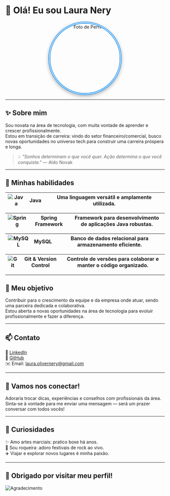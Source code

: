 # 👋 Olá! Eu sou **Laura Nery**  

<p align="center">
  <img src="https://github.com/user-attachments/assets/ca944496-d147-431a-bb10-3718b0b0b9bf" alt="Foto de Perfil" width="220" style="border-radius:50%; border:6px double #2196F3; box-shadow: 0 4px 12px rgba(0,0,0,0.3);"/>
</p>

---

## ✨ Sobre mim

Sou novata na área de tecnologia, com muita vontade de aprender e crescer profissionalmente.  
Estou em transição de carreira: vindo do setor financeiro/comercial, busco novas oportunidades no universo tech para construir uma carreira próspera e longa.

> 💡 *"Sonhos determinam o que você quer. Ação determina o que você conquista."* — Aldo Novak

---

## 🚀 Minhas habilidades

| ![Java](https://github.com/user-attachments/assets/65a9e0e8-0835-4ced-84d9-7230683207a2) | **Java** | Uma linguagem versátil e amplamente utilizada. |
| :--: | :--: | :----------------------------------------------: |

| ![Spring](https://github.com/user-attachments/assets/e8a927ca-d800-4fe2-a881-5340b3c81fb1) | **Spring Framework** | Framework para desenvolvimento de aplicações Java robustas. |
| :--: | :--: | :--------------------------------------------------------------: |

| ![MySQL](https://github.com/user-attachments/assets/06f34601-100e-4025-bf10-8f68efabd446) | **MySQL** | Banco de dados relacional para armazenamento eficiente. |
| :--: | :--: | :------------------------------------------------------------: |

| ![Git](https://github.com/user-attachments/assets/7574bb57-ecde-40f0-99ee-7d51c11f590f) | **Git & Version Control** | Controle de versões para colaborar e manter o código organizado. |
| :--: | :--: | :--------------------------------------------------------------: |

---

## 🎯 Meu objetivo

Contribuir para o crescimento da equipe e da empresa onde atuar, sendo uma parceira dedicada e colaborativa.  
Estou aberta a novas oportunidades na área de tecnologia para evoluir profissionalmente e fazer a diferença.

---

## 📫 Contato

🔗 [LinkedIn](https://www.linkedin.com/in/laura-nery-lon1999/)  
🐙 [GitHub](https://github.com/LauNery)  
✉️ Email: [laura.olivernery@gmail.com](mailto:laura.olivernery@gmail.com)

---

## 🌟 Vamos nos conectar!

Adoraria trocar dicas, experiências e conselhos com profissionais da área.  
Sinta-se à vontade para me enviar uma mensagem — será um prazer conversar com todos vocês!

---

## 🎉 Curiosidades

✨ Amo artes marciais: pratico boxe há anos.  
🎸 Sou roqueira: adoro festivais de rock ao vivo.  
✈️ Viajar e explorar novos lugares é minha paixão.

---

## 🙏 Obrigado por visitar meu perfil!

![Agradecimento](https://github.com/user-attachments/assets/a7001f54-9fe7-4f35-939b-e3c69a2d9dec)
